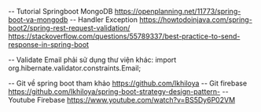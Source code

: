 -- Tutorial Springboot MongoDB
https://openplanning.net/11773/spring-boot-va-mongodb
-- Handler Exception
https://howtodoinjava.com/spring-boot2/spring-rest-request-validation/
https://stackoverflow.com/questions/55789337/best-practice-to-send-response-in-spring-boot

-- Validate Email phải sử dụng thư viện khác:
import org.hibernate.validator.constraints.Email;

-- Git về spring boot tham khảo
https://github.com/Ikhiloya
-- Git firebase
https://github.com/Ikhiloya/spring-boot-strategy-design-pattern-
-- Youtube Firebase
https://www.youtube.com/watch?v=BS5Dy6P02VM